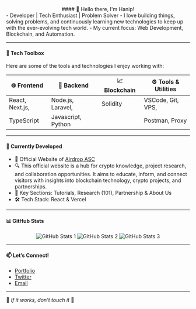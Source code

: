 <!--
<div align="center">
  <img src="https://raw.githubusercontent.com/hnfdm/hnfdm/output/github-contribution-grid-snake-dark.svg#gh-dark-mode-only" alt="GitHub Contribution Grid Snake Animation Dark Mode"/>
  <img src="https://raw.githubusercontent.com/hnfdm/hnfdm/output/github-contribution-grid-snake.svg#gh-light-mode-only" alt="GitHub Contribution Grid Snake Animation Light Mode"/>
https://github.com/ZanePearton
https://dev.to/zanepearton/creating-an-engaging-github-profile-a-step-by-step-guide-4hfl
</div>
-->
<div align="center">
#### 👋 Hello there, I'm Hanip!
</div>
- Developer | Tech Enthusiast | Problem Solver  
- I love building things, solving problems, and continuously learning new technologies to keep up with the ever-evolving tech world.  
- My current focus: Web Development, Blockchain, and Automation.

---

#### 🎨 Tech Toolbox
Here are some of the tools and technologies I enjoy working with:

| 🌐 Frontend         |🔧 Backend          | 📈 Blockchain       | ⚙️ Tools & Utilities |
|---------------------|---------------------|---------------------|----------------------|
| React, Next.js,     | Node.js, Laravel,   | Solidity            | VSCode, Git, VPS,    |
| TypeScript          | Javascript, Python  |                     | Postman, Proxy      |

---

#### 🌟 Currently Developed
- 📢 Official Website of [Airdrop ASC](https://airdropasc.com)
- 🔍 This official website is a hub for crypto knowledge, project research, and collaboration opportunities. It aims to educate, inform, and connect visitors with insights into blockchain technology, crypto projects, and partnerships.
- 🔑 Key Sections: Tutorials, Research (101), Partnership & About Us
- 🛠️ Tech Stack: React & Vercel

---

#### 📊 GitHub Stats

<div align="center">
    <img src="https://github-profile-summary-cards.vercel.app/api/cards/profile-details?username=hnfdm&theme=github_dark" alt="GitHub Stats 1"/>
    <img src="http://github-profile-summary-cards.vercel.app/api/cards/repos-per-language?username=hnfdm&theme=github_dark" alt="GitHub Stats 2"/>
    <img src="http://github-profile-summary-cards.vercel.app/api/cards/stats?username=hnfdm&theme=github_dark" alt="GitHub Stats 3"/>
</div>

---

#### 📫 Let’s Connect!

- [Portfolio](https://hnfdm.netlify.app/)
- [Twitter](https://twitter.com/hnfdmzyx)
- [Email](mailto:hnfdm@proton.me)

---

🐞 *If it works, don't touch it* 🐞
